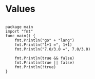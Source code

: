 # Values

<pre><code>
package main
import "fmt"
func main() {
	fmt.Println("go" + "lang")
	fmt.Println("1+1 =", 1+1)
	fmt.Println("7.0/3.0 =", 7.0/3.0)

	fmt.Println(true && false)
	fmt.Println(true || false)
	fmt.Println(!true)
}
</code></pre>
